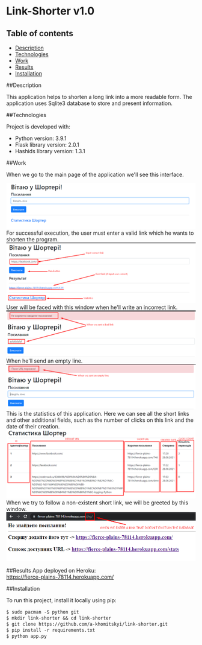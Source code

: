 # Link-Shorter v1.0

## Table of contents
* [Description](#description)
* [Technologies](#technologies)
* [Work](#work)
* [Results](#results)
* [Installation](#installation)

##Description

This application helps to shorten a long link into a more readable form. The application uses Sqlite3 database to store and present information.

##Technologies

Project is developed with:
* Python version: 3.9.1
* Flask library version: 2.0.1
* Hashids library version: 1.3.1

##Work

When we go to the main page of the application we'll see this interface.


![img.png](img.png)
For successful execution, the user must enter a valid link which he wants to shorten the program.
![img_2.png](img_2.png)
User will be faced with this window when he'll write an incorrect link.
![img_6.png](img_6.png)
When he'll send an empty line.
![img_4.png](img_4.png)
This is the statistics of this application. Here we can see all the short links and other additional fields, such as the number of clicks on this link and the date of their creation.
![img_7.png](img_7.png)
When we try to follow a non-existent short link, we will be greeted by this window.
![img_8.png](img_8.png)

##Results
App deployed on Heroku:<br>
https://fierce-plains-78114.herokuapp.com/

##Installation

To run this project, install it locally using pip:
```
$ sudo pacman -S python git 
$ mkdir link-shorter && cd link-shorter
$ git clone https://github.com/a-khomitskyi/link-shorter.git
$ pip install -r requirements.txt
$ python app.py 
```

